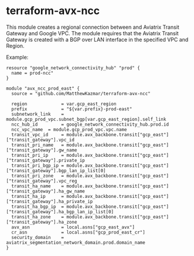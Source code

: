 # terraform-avx-ncc

This module creates a regional connection between and Aviatrix Transit Gateway and Google VPC. The module requires that the Aviatrix Transit Gateway is created with a BGP over LAN interface in the specified VPC and Region.

Example:
```
resource "google_network_connectivity_hub" "prod" {
  name = prod-ncc"
}

module "avx_ncc_prod_east" {
  source = "github.com/MatthewKazmar/terraform-avx-ncc"

  region             = var.gcp_east_region
  prefix             = "${var.prefix}-prod-east"
  subnetwork_link    = module.gcp_prod_vpc.subnet_bgp[var.gcp_east_region].self_link
  ncc_hub_id         = google_network_connectivity_hub.prod.id
  ncc_vpc_name  = module.gcp_prod_vpc.vpc.name
  transit_vpc_id     = module.avx_backbone.transit["gcp_east"]["transit_gateway"].vpc_id
  transit_pri_name   = module.avx_backbone.transit["gcp_east"]["transit_gateway"].gw_name
  transit_pri_ip     = module.avx_backbone.transit["gcp_east"]["transit_gateway"].private_ip
  transit_pri_bgp_ip = module.avx_backbone.transit["gcp_east"]["transit_gateway"].bgp_lan_ip_list[0]
  transit_pri_zone   = module.avx_backbone.transit["gcp_east"]["transit_gateway"].vpc_reg
  transit_ha_name    = module.avx_backbone.transit["gcp_east"]["transit_gateway"].ha_gw_name
  transit_ha_ip      = module.avx_backbone.transit["gcp_east"]["transit_gateway"].ha_private_ip
  transit_ha_bgp_ip  = module.avx_backbone.transit["gcp_east"]["transit_gateway"].ha_bgp_lan_ip_list[0]
  transit_ha_zone    = module.avx_backbone.transit["gcp_east"]["transit_gateway"].ha_zone
  avx_asn            = local.asns["gcp_east_avx"]
  cr_asn             = local.asns["gcp_prod_east_cr"]
  security_domain    = aviatrix_segmentation_network_domain.prod.domain_name
}
```

